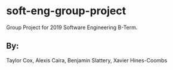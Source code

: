 # soft-eng-group-project
Group Project for 2019 Software Engineering B-Term.

## By:
Taylor Cox,
Alexis Caira,
Benjamin Slattery,
Xavier Hines-Coombs
